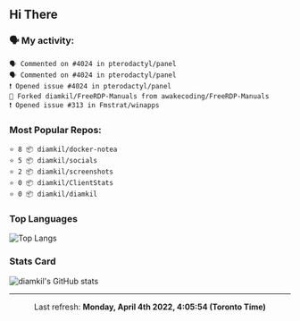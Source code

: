 ## Hi There

### 🗣 My activity:

```
🗣 Commented on #4024 in pterodactyl/panel
🗣 Commented on #4024 in pterodactyl/panel
❗️ Opened issue #4024 in pterodactyl/panel
🍴 Forked diamkil/FreeRDP-Manuals from awakecoding/FreeRDP-Manuals
❗️ Opened issue #313 in Fmstrat/winapps
```

### Most Popular Repos:

```
⭐️ 8 📦 diamkil/docker-notea
⭐️ 5 📦 diamkil/socials
⭐️ 2 📦 diamkil/screenshots
⭐️ 0 📦 diamkil/ClientStats
⭐️ 0 📦 diamkil/diamkil
```

### Top Languages

![Top Langs](https://github-readme-stats.vercel.app/api/top-langs/?username=diamkil&layout=compact&langs_count=10)

### Stats Card

![diamkil's GitHub stats](https://github-readme-stats.vercel.app/api?username=diamkil&count_private=true&show_icons=true)

---

<p align="center">
  Last refresh: 
  <b>Monday, April 4th 2022, 4:05:54 (Toronto Time)</b>
</p>
